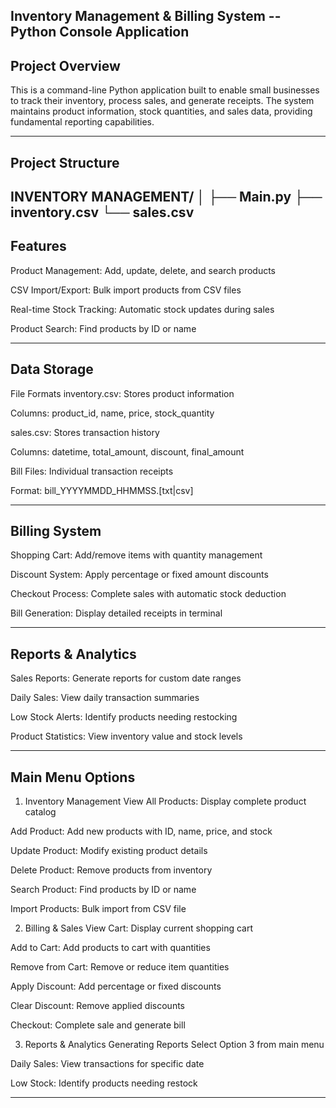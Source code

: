 ## Inventory Management & Billing System -- Python Console Application

## Project Overview

This is a command-line Python application built to enable small businesses to track their inventory, process sales, and generate receipts. The system maintains product information, stock quantities, and sales data, providing fundamental reporting capabilities.

------------------------------------------------------------------------
## Project Structure

INVENTORY MANAGEMENT/
│
├── Main.py
├── inventory.csv
└── sales.csv
------------------------------------------------------------------------

## Features
Product Management: Add, update, delete, and search products

CSV Import/Export: Bulk import products from CSV files

Real-time Stock Tracking: Automatic stock updates during sales

Product Search: Find products by ID or name

------------------------------------------------------------------------
## Data Storage
File Formats
inventory.csv: Stores product information

Columns: product_id, name, price, stock_quantity

sales.csv: Stores transaction history

Columns: datetime, total_amount, discount, final_amount

Bill Files: Individual transaction receipts

Format: bill_YYYYMMDD_HHMMSS.[txt|csv]

------------------------------------------------------------------------
## Billing System
Shopping Cart: Add/remove items with quantity management

Discount System: Apply percentage or fixed amount discounts

Checkout Process: Complete sales with automatic stock deduction

Bill Generation: Display detailed receipts in terminal

--------------------------------------------------------------------------
## Reports & Analytics

Sales Reports: Generate reports for custom date ranges

Daily Sales: View daily transaction summaries

Low Stock Alerts: Identify products needing restocking

Product Statistics: View inventory value and stock levels

--------------------------------------------------------------------------
## Main Menu Options
1. Inventory Management
View All Products: Display complete product catalog

Add Product: Add new products with ID, name, price, and stock

Update Product: Modify existing product details

Delete Product: Remove products from inventory

Search Product: Find products by ID or name

Import Products: Bulk import from CSV file

2. Billing & Sales
View Cart: Display current shopping cart

Add to Cart: Add products to cart with quantities

Remove from Cart: Remove or reduce item quantities

Apply Discount: Add percentage or fixed discounts

Clear Discount: Remove applied discounts

Checkout: Complete sale and generate bill

3. Reports & Analytics
Generating Reports
Select Option 3 from main menu

Daily Sales: View transactions for specific date

Low Stock: Identify products needing restock

------------------------------------------------------------------------

